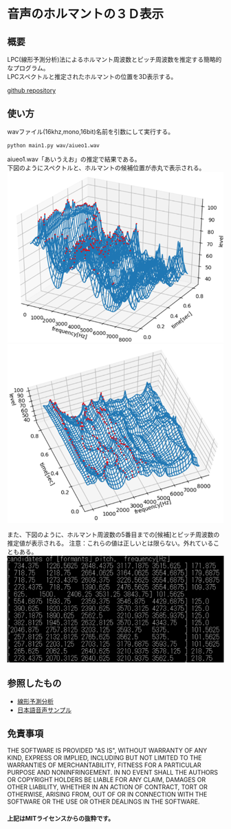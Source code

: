 # 音声のホルマントの３Ｄ表示  

## 概要  

LPC(線形予測分析)法によるホルマント周波数とピッチ周波数を推定する簡略的なプログラム。  
LPCスペクトルと推定されたホルマントの位置を3D表示する。  

[github repository](https://github.com/shun60s/Formant)  

## 使い方

wavファイル(16khz,mono,16bit)名前を引数にして実行する。   
```
python main1.py wav/aiueo1.wav
```
aiueo1.wav「あいうえお」の推定で結果である。  
下図のようにスペクトルと、ホルマントの候補位置が赤丸で表示される。  
![sample](docs/3D-plot-0.png)  
![sample](docs/3D-plot-1.png)  
  
  
また、下図のように、ホルマント周波数の5番目までの[候補]とピッチ周波数の推定値が表示される。 
注意：これらの値は正しいとは限らない。外れていることもある。  
![sample](docs/print-out-sample.png)  



## 参照したもの  

- [線形予測分析](http://aidiary.hatenablog.com/entry/20120415/1334458954)  
- [日本語音声サンプル](http://www.gavo.t.u-tokyo.ac.jp/~mine/B3enshu2001/samples.html)  


## 免責事項  
THE SOFTWARE IS PROVIDED "AS IS", WITHOUT WARRANTY OF ANY KIND, EXPRESS OR IMPLIED, 
INCLUDING BUT NOT LIMITED TO THE WARRANTIES OF MERCHANTABILITY, FITNESS 
FOR A PARTICULAR PURPOSE AND NONINFRINGEMENT. IN NO EVENT SHALL 
THE AUTHORS OR COPYRIGHT HOLDERS BE LIABLE FOR ANY CLAIM, DAMAGES OR OTHER LIABILITY, 
WHETHER IN AN ACTION OF CONTRACT, TORT OR OTHERWISE, ARISING FROM, 
OUT OF OR IN CONNECTION WITH THE SOFTWARE OR THE USE OR OTHER DEALINGS IN THE SOFTWARE.  
#### 上記はMITライセンスからの抜粋です。



